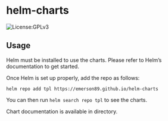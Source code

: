 # helm-charts

![License:GPLv3](https://img.shields.io/badge/License-GPLv3-informational?style=flat-square) 

## Usage
Helm must be installed to use the charts. Please refer to Helm’s documentation to get started.

Once Helm is set up properly, add the repo as follows:

```
helm repo add tpl https://emerson89.github.io/helm-charts
```
You can then run `helm search repo tpl` to see the charts.

Chart documentation is available in directory.
